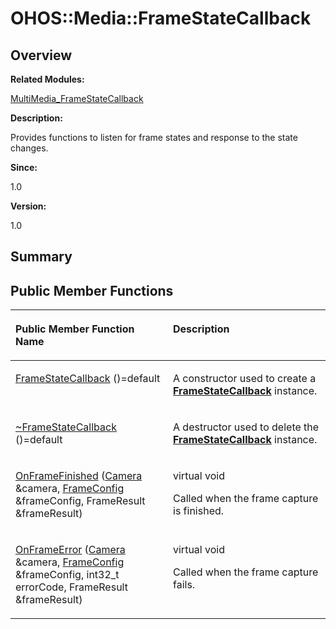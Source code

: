 # OHOS::Media::FrameStateCallback<a name="EN-US_TOPIC_0000001055078153"></a>

## **Overview**<a name="section359024275084838"></a>

**Related Modules:**

[MultiMedia\_FrameStateCallback](multimedia_framestatecallback.md)

**Description:**

Provides functions to listen for frame states and response to the state changes. 

**Since:**

1.0

**Version:**

1.0

## **Summary**<a name="section1253066797084838"></a>

## Public Member Functions<a name="pub-methods"></a>

<a name="table1572855582084838"></a>
<table><thead align="left"><tr id="row1108071138084838"><th class="cellrowborder" valign="top" width="50%" id="mcps1.1.3.1.1"><p id="p5531768084838"><a name="p5531768084838"></a><a name="p5531768084838"></a>Public Member Function Name</p>
</th>
<th class="cellrowborder" valign="top" width="50%" id="mcps1.1.3.1.2"><p id="p1078724048084838"><a name="p1078724048084838"></a><a name="p1078724048084838"></a>Description</p>
</th>
</tr>
</thead>
<tbody><tr id="row2113409666084838"><td class="cellrowborder" valign="top" width="50%" headers="mcps1.1.3.1.1 "><p id="p2079613740084838"><a name="p2079613740084838"></a><a name="p2079613740084838"></a><a href="multimedia_framestatecallback.md#gab2557f65a2744911b66361a895450d67">FrameStateCallback</a> ()=default</p>
</td>
<td class="cellrowborder" valign="top" width="50%" headers="mcps1.1.3.1.2 "><p id="p1895394265084838"><a name="p1895394265084838"></a><a name="p1895394265084838"></a> </p>
<p id="p1620024328084838"><a name="p1620024328084838"></a><a name="p1620024328084838"></a>A constructor used to create a <strong id="b866105272084838"><a name="b866105272084838"></a><a name="b866105272084838"></a><a href="ohos-media-framestatecallback.md">FrameStateCallback</a></strong> instance. </p>
</td>
</tr>
<tr id="row22040401084838"><td class="cellrowborder" valign="top" width="50%" headers="mcps1.1.3.1.1 "><p id="p16429269084838"><a name="p16429269084838"></a><a name="p16429269084838"></a><a href="multimedia_framestatecallback.md#gad9ee33e328b523316313b79979b93abb">~FrameStateCallback</a> ()=default</p>
</td>
<td class="cellrowborder" valign="top" width="50%" headers="mcps1.1.3.1.2 "><p id="p1653222973084838"><a name="p1653222973084838"></a><a name="p1653222973084838"></a> </p>
<p id="p1670568140084838"><a name="p1670568140084838"></a><a name="p1670568140084838"></a>A destructor used to delete the <strong id="b1045684107084838"><a name="b1045684107084838"></a><a name="b1045684107084838"></a><a href="ohos-media-framestatecallback.md">FrameStateCallback</a></strong> instance. </p>
</td>
</tr>
<tr id="row701545083084838"><td class="cellrowborder" valign="top" width="50%" headers="mcps1.1.3.1.1 "><p id="p1397111661084838"><a name="p1397111661084838"></a><a name="p1397111661084838"></a><a href="multimedia_framestatecallback.md#gaad7c0bd2d27255a8b63d0f5fb75f3b1e">OnFrameFinished</a> (<a href="ohos-media-camera.md">Camera</a> &amp;camera, <a href="ohos-media-frameconfig.md">FrameConfig</a> &amp;frameConfig, FrameResult &amp;frameResult)</p>
</td>
<td class="cellrowborder" valign="top" width="50%" headers="mcps1.1.3.1.2 "><p id="p1871168481084838"><a name="p1871168481084838"></a><a name="p1871168481084838"></a>virtual void </p>
<p id="p1012567487084838"><a name="p1012567487084838"></a><a name="p1012567487084838"></a>Called when the frame capture is finished. </p>
</td>
</tr>
<tr id="row899287386084838"><td class="cellrowborder" valign="top" width="50%" headers="mcps1.1.3.1.1 "><p id="p1838089224084838"><a name="p1838089224084838"></a><a name="p1838089224084838"></a><a href="multimedia_framestatecallback.md#ga8692c0a7433e0a98b6a6e364081c3b6a">OnFrameError</a> (<a href="ohos-media-camera.md">Camera</a> &amp;camera, <a href="ohos-media-frameconfig.md">FrameConfig</a> &amp;frameConfig, int32_t errorCode, FrameResult &amp;frameResult)</p>
</td>
<td class="cellrowborder" valign="top" width="50%" headers="mcps1.1.3.1.2 "><p id="p827064277084838"><a name="p827064277084838"></a><a name="p827064277084838"></a>virtual void </p>
<p id="p1080535213084838"><a name="p1080535213084838"></a><a name="p1080535213084838"></a>Called when the frame capture fails. </p>
</td>
</tr>
</tbody>
</table>

